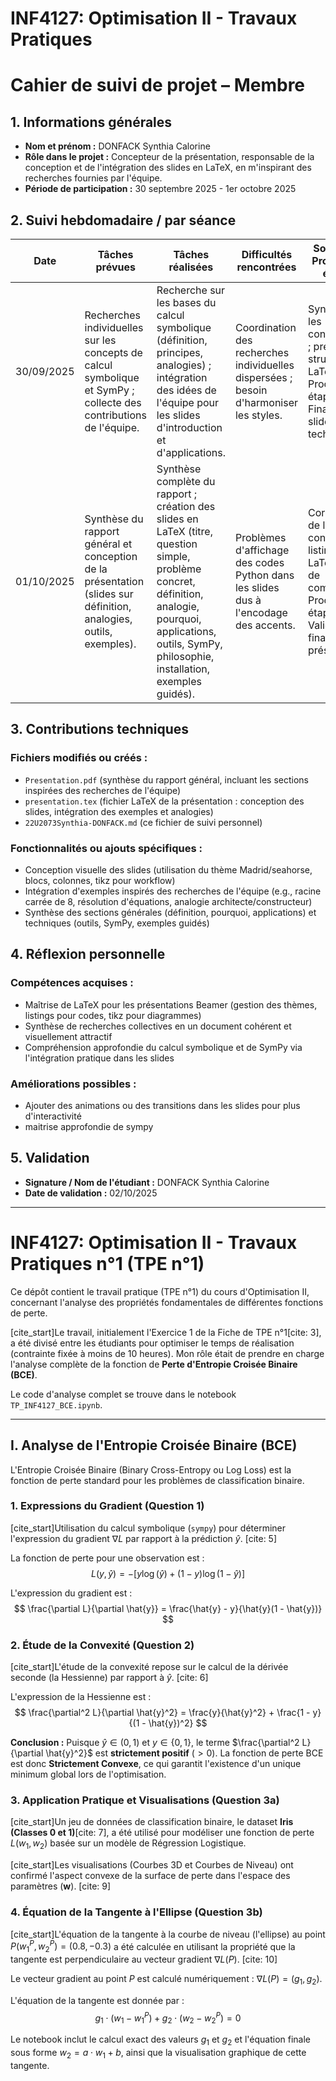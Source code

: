 # INF4127: Optimisation II - Travaux Pratiques
# Cahier de suivi de projet – Membre

## 1. Informations générales

- **Nom et prénom :** DONFACK Synthia Calorine
- **Rôle dans le projet :** Concepteur de la présentation, responsable de la conception et de l'intégration des slides en LaTeX, en m'inspirant des recherches fournies par l'équipe.
- **Période de participation :** 30 septembre 2025 - 1er octobre 2025

## 2. Suivi hebdomadaire / par séance

| Date | Tâches prévues | Tâches réalisées | Difficultés rencontrées | Solutions / Prochaines étapes |
|------|----------------|------------------|-------------------------|-------------------------------|
| 30/09/2025 | Recherches individuelles sur les concepts de calcul symbolique et SymPy ; collecte des contributions de l'équipe. | Recherche sur les bases du calcul symbolique (définition, principes, analogies) ; intégration des idées de l'équipe pour les slides d'introduction et d'applications. | Coordination des recherches individuelles dispersées ; besoin d'harmoniser les styles. | Synthétiser les contributions ; préparer la structure LaTeX. Prochaine étape : Finaliser les slides techniques. |
| 01/10/2025 | Synthèse du rapport général et conception de la présentation (slides sur définition, analogies, outils, exemples). | Synthèse complète du rapport ; création des slides en LaTeX (titre, question simple, problème concret, définition, analogie, pourquoi, applications, outils, SymPy, philosophie, installation, exemples guidés). | Problèmes d'affichage des codes Python dans les slides dus à l'encodage des accents. | Correction de la configuration listings en LaTeX ; test de compilation. Prochaine étape : Validation finale et présentation. |

## 3. Contributions techniques

### Fichiers modifiés ou créés :
- `Presentation.pdf` (synthèse du rapport général, incluant les sections inspirées des recherches de l'équipe)
- `presentation.tex` (fichier LaTeX de la présentation : conception des slides, intégration des exemples et analogies)
- `22U2073Synthia-DONFACK.md` (ce fichier de suivi personnel)

### Fonctionnalités ou ajouts spécifiques :
- Conception visuelle des slides (utilisation du thème Madrid/seahorse, blocs, colonnes, tikz pour workflow)
- Intégration d'exemples inspirés des recherches de l'équipe (e.g., racine carrée de 8, résolution d'équations, analogie architecte/constructeur)
- Synthèse des sections générales (définition, pourquoi, applications) et techniques (outils, SymPy, exemples guidés)

## 4. Réflexion personnelle

### Compétences acquises :
- Maîtrise de LaTeX pour les présentations Beamer (gestion des thèmes, listings pour codes, tikz pour diagrammes)
- Synthèse de recherches collectives en un document cohérent et visuellement attractif
- Compréhension approfondie du calcul symbolique et de SymPy via l'intégration pratique dans les slides

### Améliorations possibles :
- Ajouter des animations ou des transitions dans les slides pour plus d'interactivité
- maitrise approfondie de sympy

## 5. Validation

- **Signature / Nom de l'étudiant :** DONFACK Synthia Calorine
- **Date de validation :** 02/10/2025
---




#  INF4127: Optimisation II - Travaux Pratiques n°1 (TPE n°1)

Ce dépôt contient le travail pratique (TPE n°1) du cours d'Optimisation II, concernant l'analyse des propriétés fondamentales de différentes fonctions de perte.

[cite_start]Le travail, initialement l'Exercice 1 de la Fiche de TPE n°1[cite: 3], a été divisé entre les étudiants pour optimiser le temps de réalisation (contrainte fixée à moins de 10 heures). Mon rôle était de prendre en charge l'analyse complète de la fonction de **Perte d'Entropie Croisée Binaire (BCE)**.

Le code d'analyse complet se trouve dans le notebook `TP_INF4127_BCE.ipynb`.

---

## I. Analyse de l'Entropie Croisée Binaire (BCE)

L'Entropie Croisée Binaire (Binary Cross-Entropy ou Log Loss) est la fonction de perte standard pour les problèmes de classification binaire.

### 1. Expressions du Gradient (Question 1)

[cite_start]Utilisation du calcul symbolique (`sympy`) pour déterminer l'expression du gradient $\nabla L$ par rapport à la prédiction $\hat{y}$. [cite: 5]

La fonction de perte pour une observation est :
$$
L(y, \hat{y}) = -[y \log(\hat{y}) + (1-y) \log(1-\hat{y})]
$$

L'expression du gradient est :
$$
\frac{\partial L}{\partial \hat{y}} = \frac{\hat{y} - y}{\hat{y}(1 - \hat{y})}
$$

### 2. Étude de la Convexité (Question 2)

[cite_start]L'étude de la convexité repose sur le calcul de la dérivée seconde (la Hessienne) par rapport à $\hat{y}$. [cite: 6]

L'expression de la Hessienne est :
$$
\frac{\partial^2 L}{\partial \hat{y}^2} = \frac{y}{\hat{y}^2} + \frac{1 - y}{(1 - \hat{y})^2}
$$

**Conclusion :** Puisque $\hat{y} \in (0, 1)$ et $y \in \{0, 1\}$, le terme $\frac{\partial^2 L}{\partial \hat{y}^2}$ est **strictement positif** ($\gt 0$). La fonction de perte BCE est donc **Strictement Convexe**, ce qui garantit l'existence d'un unique minimum global lors de l'optimisation.

### 3. Application Pratique et Visualisations (Question 3a)

[cite_start]Un jeu de données de classification binaire, le dataset **Iris (Classes 0 et 1)**[cite: 7], a été utilisé pour modéliser une fonction de perte $L(w_1, w_2)$ basée sur un modèle de Régression Logistique.

[cite_start]Les visualisations (Courbes 3D et Courbes de Niveau) ont confirmé l'aspect convexe de la surface de perte dans l'espace des paramètres $(\mathbf{w})$. [cite: 9]

### 4. Équation de la Tangente à l'Ellipse (Question 3b)

[cite_start]L'équation de la tangente à la courbe de niveau (l'ellipse) au point $P(w_1^P, w_2^P) = (0.8, -0.3)$ a été calculée en utilisant la propriété que la tangente est perpendiculaire au vecteur gradient $\nabla L(P)$. [cite: 10]

Le vecteur gradient au point $P$ est calculé numériquement : $\nabla L(P) = (g_1, g_2)$.

L'équation de la tangente est donnée par :
$$
g_1 \cdot (w_1 - w_1^P) + g_2 \cdot (w_2 - w_2^P) = 0
$$

Le notebook inclut le calcul exact des valeurs $g_1$ et $g_2$ et l'équation finale sous forme $w_2 = a \cdot w_1 + b$, ainsi que la visualisation graphique de cette tangente.

